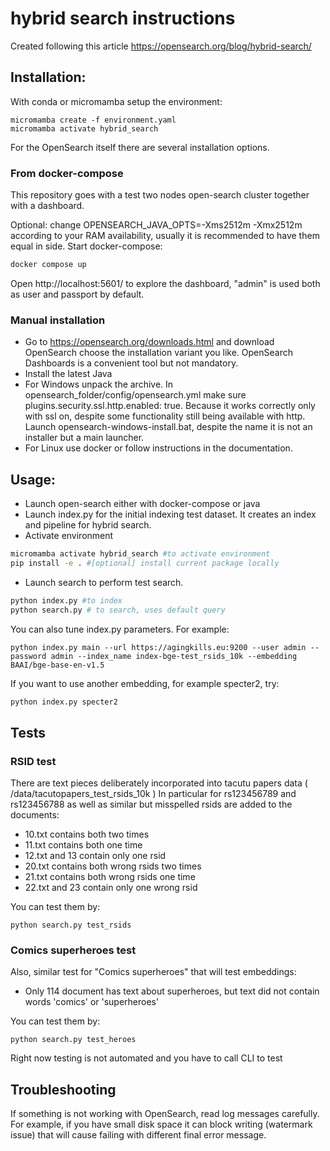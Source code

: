 # hybrid search instructions
Created following this article https://opensearch.org/blog/hybrid-search/

## Installation:

With conda or micromamba setup the environment:
```
micromamba create -f environment.yaml
micromamba activate hybrid_search
```

For the OpenSearch itself there are several installation options. 

### From docker-compose

This repository goes with a test two nodes open-search cluster together with a dashboard.

Optional: change OPENSEARCH_JAVA_OPTS=-Xms2512m -Xmx2512m according to your RAM availability, usually it is recommended to have them equal in side.
Start docker-compose:
```bash
docker compose up
```
Open http://localhost:5601/ to explore the dashboard, "admin" is used both as user and passport by default.

### Manual installation

- Go to https://opensearch.org/downloads.html and download OpenSearch choose the installation variant you like. OpenSearch Dashboards is a convenient tool but not mandatory.
- Install the latest Java
- For Windows unpack the archive. In opensearch_folder/config/opensearch.yml make sure plugins.security.ssl.http.enabled: true. Because it works correctly only with ssl on, despite some functionality still being available with http. Launch opensearch-windows-install.bat, despite the name it is not an installer but a main launcher.
- For Linux use docker or follow instructions in the documentation.

## Usage:
- Launch open-search either with docker-compose or java
- Launch index.py for the initial indexing test dataset. It creates an index and pipeline for hybrid search.
- Activate environment
```bash
micromamba activate hybrid_search #to activate environment
pip install -e . #[optional] install current package locally
```
- Launch search to perform test search.
```bash
python index.py #to index
python search.py # to search, uses default query
```
You can also tune index.py parameters. For example:
```
python index.py main --url https://agingkills.eu:9200 --user admin --password admin --index_name index-bge-test_rsids_10k --embedding BAAI/bge-base-en-v1.5

```

If you want to use another embedding, for example specter2, try:
```bash
python index.py specter2
```

## Tests

### RSID test

There are text pieces deliberately incorporated into tacutu papers data ( /data/tacutopapers_test_rsids_10k )
In particular for rs123456789 and rs123456788 as well as similar but misspelled rsids are added to the documents:
* 10.txt contains both two times
* 11.txt contains both one time
* 12.txt and 13 contain only one rsid
* 20.txt contains both wrong rsids two times
* 21.txt contains both wrong rsids one time
* 22.txt and 23 contain only one wrong rsid

You can test them by:
```
python search.py test_rsids
```

### Comics superheroes test

Also, similar test for "Comics superheroes" that will test embeddings:
* Only 114 document has text about superheroes, but text did not contain words 'comics' or 'superheroes'

You can test them by:
```
python search.py test_heroes
```

Right now testing is not automated and you have to call CLI to test


## Troubleshooting

If something is not working with OpenSearch, read log messages carefully. For example, if you have small disk space it can block writing (watermark issue) that will cause failing with different final error message.
